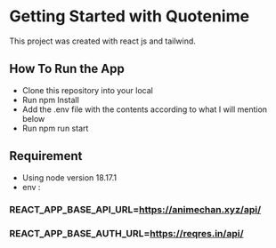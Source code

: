 # Getting Started with Quotenime

This project was created with react js and tailwind.

## How To Run the App

- Clone this repository into your local
- Run npm Install
- Add the .env file with the contents according to what I will mention below
- Run npm run start

## Requirement

- Using node version 18.17.1
- env :
### REACT_APP_BASE_API_URL=https://animechan.xyz/api/
### REACT_APP_BASE_AUTH_URL=https://reqres.in/api/